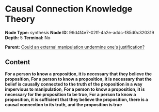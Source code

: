 # Causal Connection Knowledge Theory

**Node Type:** synthesis
**Node ID:** 99d4f4e7-02ff-4a2e-addc-f85d0c320319
**Depth:** 5
**Terminal:** No

**Parent:** [Could an external manipulation undermine one's justification?](could-an-external-manipulation-undermine-ones-justification-antithesis-e676fc40-034b-4759-84a2-fcff565ce861.md)

## Content

**For a person to know a proposition, it is necessary that they believe the proposition**, **For a person to know a proposition, it is necessary that the belief is causally connected to the truth of the proposition in a way impervious to manipulation**, **For a person to know a proposition, it is necessary for the proposition to be true**, **For a person to know a proposition, it is sufficient that they believe the proposition, there is a causal connection to its truth, and the proposition is true**
